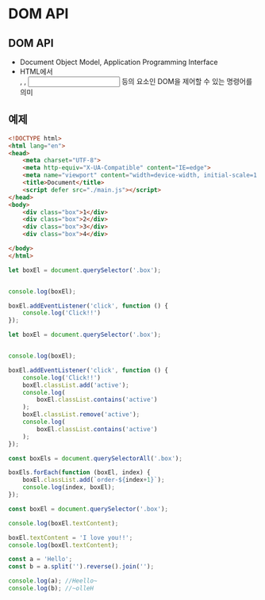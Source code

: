 # DOM API



## DOM API

- Document Object Model, Application Programming Interface
- HTML에서 <div>, <span>, <input> 등의 요소인 DOM을 제어할 수 있는 명령어를 의미



## 예제

```html
<!DOCTYPE html>
<html lang="en">
<head>
    <meta charset="UTF-8">
    <meta http-equiv="X-UA-Compatible" content="IE=edge">
    <meta name="viewport" content="width=device-width, initial-scale=1.0">
    <title>Document</title>
    <script defer src="./main.js"></script>
</head>
<body>
    <div class="box">1</div>
    <div class="box">2</div>
    <div class="box">3</div>
    <div class="box">4</div>

</body>
</html>
```



```javascript
let boxEl = document.querySelector('.box');


console.log(boxEl);

boxEl.addEventListener('click', function () {
    console.log('Click!!')
});
```

```javascript
let boxEl = document.querySelector('.box');


console.log(boxEl);

boxEl.addEventListener('click', function () {
    console.log('Click!!')
    boxEl.classList.add('active');
    console.log(
        boxEl.classList.contains('active')
    );
    boxEl.classList.remove('active');
    console.log(
        boxEl.classList.contains('active')
    );
});
```

```javascript
const boxEls = document.querySelectorAll('.box');

boxEls.forEach(function (boxEl, index) {
    boxEl.classList.add(`order-${index+1}`);
    console.log(index, boxEl);
});
```

```javascript
const boxEl = document.querySelector('.box');

console.log(boxEl.textContent);

boxEl.textContent = 'I love you!!';
console.log(boxEl.textContent);
```

```javascript
const a = 'Hello';
const b = a.split('').reverse().join('');

console.log(a); //Heello~
console.log(b); //~olleH
```

